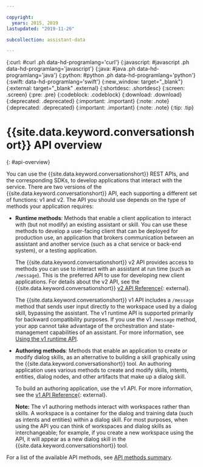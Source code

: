 ```yaml
---

copyright:
  years: 2015, 2019
lastupdated: "2019-11-26"

subcollection: assistant-data

---
```


{:curl: #curl .ph data-hd-programlang='curl'}
{:javascript: #javascript .ph data-hd-programlang='javascript'}
{:java: #java .ph data-hd-programlang='java'}
{:python: #python .ph data-hd-programlang='python'}
{:swift: data-hd-programlang='swift'}
{:new_window: target="_blank"}
{:external: target="_blank" .external}
{:shortdesc: .shortdesc}
{:screen: .screen}
{:pre: .pre}
{:codeblock: .codeblock}
{:download: .download}
{:deprecated: .deprecated}
{:important: .important}
{:note: .note}
{:deprecated: .deprecated}
{:important: .important}
{:note: .note}
{:tip: .tip}

# {{site.data.keyword.conversationshort}} API overview
{: #api-overview}

You can use the {{site.data.keyword.conversationshort}} REST APIs, and the corresponding SDKs, to develop applications that interact with the service. There are two versions of the {{site.data.keyword.conversationshort}} API, each supporting a different set of functions: v1 and v2. The API you should use depends on the type of methods your application requires:

- **Runtime methods**: Methods that enable a client application to interact with (but not modify) an existing assistant or skill. You can use these methods to develop a user-facing client that can be deployed for production use, an application that brokers communication between an assistant and another service (such as a chat service or back-end system), or a testing application.

  The {{site.data.keyword.conversationshort}} v2 API provides access to methods you can use to interact with an assistant at run time (such as `/message`). This is the preferred API to use for developing new client applications. For details about the v2 API, see the {{site.data.keyword.conversationshort}} [v2 API Reference](https://{DomainName}/apidocs/assistant/assistant-data-v2){: external}.

  The {{site.data.keyword.conversationshort}} v1 API includes a `/message` method that sends user input directly to the workspace used by a dialog skill, bypassing the assistant. The v1 runtime API is supported primarily for backward compatibility purposes. If you use the v1 `/message` method, your app cannot take advantage of the orchestration and state-management capabilities of an assistant. For more information, see [Using the v1 runtime API](/docs/services/assistant-data?topic=assistant-data-api-client#api-client-v1-api).

- **Authoring methods**: Methods that enable an application to create or modify dialog skills, as an alternative to building a skill graphically using the {{site.data.keyword.conversationshort}} tool. An authoring application uses various methods to create and modify skills, intents, entities, dialog nodes, and other artifacts that make up a dialog skill.

  To build an authoring application, use the v1 API. For more information, see the [v1 API Reference](https://{DomainName}/apidocs/assistant/assistant-data){: external}.

  **Note:** The v1 authoring methods interact with workspaces rather than skills. A workspace is a container for the dialog and training data (such as intents and entities) within a dialog skill. For most purposes, when using the API you can think of workspaces and dialog skills as interchangeable; for example, if you create a new workspace using the API, it will appear as a new dialog skill in the {{site.data.keyword.conversationshort}} tool.

For a list of the available API methods, see [API methods summary](/docs/services/assistant-data?topic=assistant-data-api-methods).